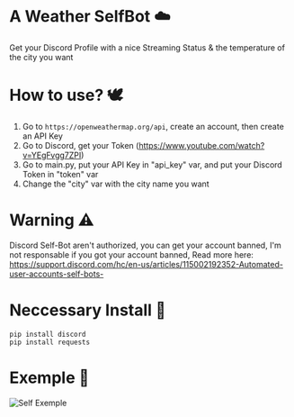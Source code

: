 # A Weather SelfBot ☁️

Get your Discord Profile with a nice Streaming Status & the temperature of the city you want

# How to use? 🕊

1) Go to `https://openweathermap.org/api`, create an account, then create an API Key
2) Go to Discord, get your Token (https://www.youtube.com/watch?v=YEgFvgg7ZPI)
3) Go to main.py, put your API Key in "api_key" var, and put your Discord Token in "token" var
4) Change the "city" var with the city name you want

# Warning ⚠️
Discord Self-Bot aren't authorized, you can get your account banned,
I'm not responsable if you got your account banned,
Read more here: https://support.discord.com/hc/en-us/articles/115002192352-Automated-user-accounts-self-bots-

# Neccessary Install 🐢
```
pip install discord
pip install requests
```
# Exemple 👀

![Self Exemple](https://cdn.discordapp.com/attachments/808966514333057027/812022278178078720/Profile.PNG) 

